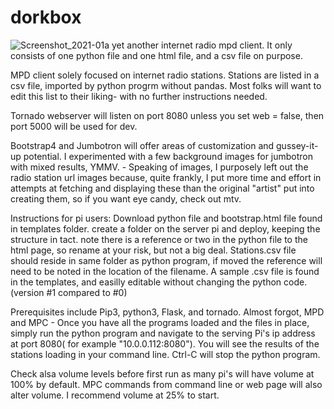 # dorkbox
![Screenshot_2021-01a](https://user-images.githubusercontent.com/16979775/104129177-399c9c80-5331-11eb-8f90-57e8cf368a43.png)
yet another internet radio mpd client.  It only consists of one python file and one html file, and a csv file on purpose.

MPD client solely focused on internet radio stations.  Stations are listed in a csv file, imported by python progrm without pandas. Most folks will want to edit this list to their liking- with no further instructions needed.  

Tornado webserver will listen on port 8080 unless you set web = false, then port 5000 will be used for dev.

Bootstrap4 and Jumbotron will offer areas of customization and gussey-it-up potential.  I experimented with a few background images for jumbotron with mixed results, YMMV.  -  Speaking of images, I purposely left out the radio station url images because, quite frankly, I put more time and effort in attempts at fetching and displaying these than the original "artist" put into creating them, so if you want eye candy, check out mtv.

Instructions for pi users:  Download python file and bootstrap.html file found in templates folder.  create a folder on the server pi and deploy, keeping the structure in tact.  note there is a reference or two in the python file to the html page, so rename at your risk, but not a big deal. Stations.csv file should reside in same folder as python program, if moved the reference will need to be noted in the location of the filename.  A sample .csv file is found in the templates, and easilly editable without changing the python code. (version #1 compared to #0)

Prerequisites include Pip3, python3, Flask, and tornado.  Almost forgot, MPD and MPC -  Once you have all the programs loaded and the files in place, simply run the python program and navigate to the serving Pi's ip address at port 8080( for example "10.0.0.112:8080").  You will see the results of the stations loading in your command line.  Ctrl-C will stop the python program.

Check alsa volume levels before first run as many pi's will have volume at 100% by default.  MPC commands from command line or web page will also alter volume.  I recommend  volume at 25% to start.
